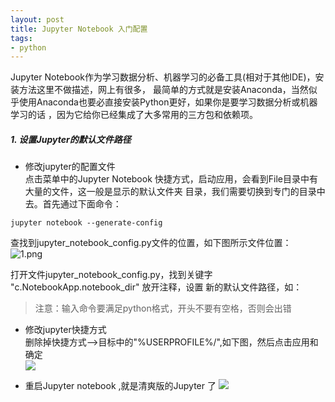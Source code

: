 ```yaml
---
layout: post
title: Jupyter Notebook 入门配置
tags:
- python
---
```

Jupyter Notebook作为学习数据分析、机器学习的必备工具(相对于其他IDE)，安装方法这里不做描述，网上有很多，
最简单的方式就是安装Anaconda，当然似乎使用Anaconda也要必直接安装Python更好，如果你是要学习数据分析或机器学习的话
，因为它给你已经集成了大多常用的三方包和依赖项。   

##### 1. 设置Jupyter的默认文件路径
- 修改jupyter的配置文件    
点击菜单中的Jupyter Notebook 快捷方式，启动应用，会看到File目录中有大量的文件，这一般是显示的默认文件夹
目录，我们需要切换到专门的目录中去。首先通过下面命令：
```
jupyter notebook --generate-config
```
查找到jupyter_notebook_config.py文件的位置，如下图所示文件位置：
![1.png](https://i.loli.net/2021/03/09/zoNHWtV5yUTYi3C.png)
   
打开文件jupyter_notebook_config.py，找到关键字 "c.NotebookApp.notebook_dir" 放开注释，设置
新的默认文件路径，如：
> 注意：输入命令要满足python格式，开头不要有空格，否则会出错

- 修改jupyter快捷方式    
删除掉快捷方式-->目标中的"%USERPROFILE%/",如下图，然后点击应用和确定    
![](https://i.loli.net/2021/03/10/a7BMSYjklLsN65u.png)

- 重启Jupyter notebook ,就是清爽版的Jupyter 了
![](https://i.loli.net/2021/03/10/Y4BZn58eux73Fgt.png)